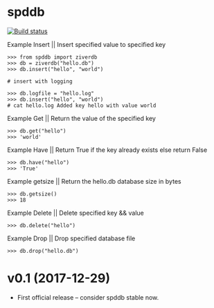 # spddb

[![Build status](https://travis-ci.org/spddb/travis-lab.svg?master)](https://travis-ci.org/spddb)


Example Insert || Insert specified value to specified key

    >>> from spddb import ziverdb
    >>> db = ziverdb("hello.db")
    >>> db.insert("hello", "world")
    
    # insert with logging 
    
    >>> db.logfile = "hello.log"
    >>> db.insert("hello", "world")
    # cat hello.log Added key hello with value world

    
    

Example Get || Return the value of the specified key

    >>> db.get("hello")
    >>> 'world'

Example Have || Return True if the key already exists else return False

    >>> db.have("hello")
    >>> 'True'

Example getsize || Return the hello.db database size in bytes

    >>> db.getsize()
    >>> 18 


Example Delete || Delete specified key && value

    >>> db.delete("hello")

Example Drop || Drop specified database file

    >>> db.drop("hello.db")
    
    
    
v0.1 (2017-12-29)
===================

- First official release – consider spddb stable now.
